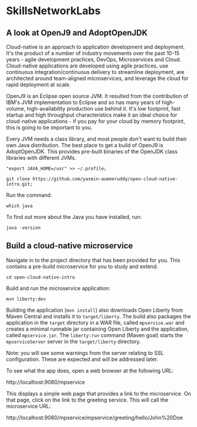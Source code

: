 # SkillsNetworkLabs


## A look at OpenJ9 and AdoptOpenJDK
Cloud-native is an approach to application development and deployment. It's the product of a number of industry movements over the past 10-15 years - agile development practices, DevOps, Microservices and Cloud. Cloud-native applications are developed using agile practices, use continuous integration/continuous delivery to streamline deployment, are architected around team-aligned microservices, and leverage the cloud for rapid deployment at scale.

OpenJ9 is an Eclipse open source JVM. It resulted from the contribution of IBM's JVM implementation to Eclipse and so has many years of high-volume, high-availability production use behind it. It's low footprint, fast startup and high throughput characteristics make it an ideal choice for cloud-native applications - if you pay for your cloud by memory footprint, this is going to be important to you.

Every JVM needs a class library, and most people don't want to build their own Java distribution. The best place to get a build of OpenJ9 is AdoptOpenJDK. This provides pre-built binaries of the OpenJDK class libraries with different JVMs.

`"export JAVA_HOME=/usr" >> ~/.profile;`

`git clone https://github.com/yasmin-aumeeruddy/open-cloud-native-intro.git;`

Run the command: 

`which java`

To find out more about the Java you have installed, run: 

`java -version`

## Build a cloud-native microservice

Navigate in to the project directory that has been provided for you. This contains a pre-build microservice for you to study and extend. 

`cd open-cloud-native-intro`

Build and run the microservice application:

`mvn liberty:dev`

Building the application (`mvn install`) also downloads Open Liberty from Maven Central and installs it to `target/liberty`. The build also packages the application in the `target` directory in a WAR file, called `mpservice.war` and creates a minimal runnable jar containing Open Liberty and the application, called `mpservice.jar`. The `liberty:run` command (Maven goal) starts the `mpserviceServer` server in the `target/liberty` directory.

Note: you will see some warnings from the server relating to SSL configuration. These are expected and will be addressed later.

To see what the app does, open a web browser at the following URL:

http://localhost:9080/mpservice

This displays a simple web page that provides a link to the microservice. On that page, click on the link to the greeting service. This will call the microservice URL: 

http://localhost:9080/mpservice/mpservice/greeting/hello/John%20Doe
